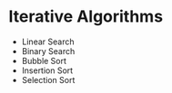 # Iterative Algorithms

- Linear Search
- Binary Search
- Bubble Sort
- Insertion Sort
- Selection Sort

